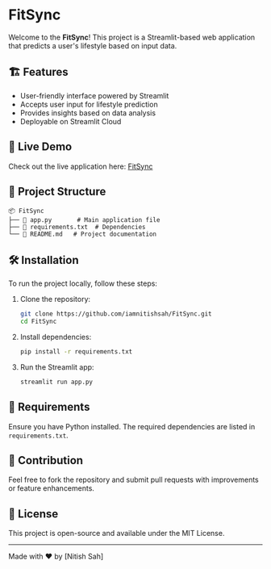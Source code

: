 # FitSync

Welcome to the **FitSync**! This project is a Streamlit-based web application that predicts a user's lifestyle based on input data.

## 🏗 Features
- User-friendly interface powered by Streamlit
- Accepts user input for lifestyle prediction
- Provides insights based on data analysis
- Deployable on Streamlit Cloud

## 🚀 Live Demo
Check out the live application here: [FitSync](https://nitishlifestylepredictorproject.streamlit.app/)

## 📂 Project Structure
```
📦 FitSync
├── 📜 app.py       # Main application file
├── 📜 requirements.txt  # Dependencies
└── 📜 README.md   # Project documentation
```

## 🛠 Installation
To run the project locally, follow these steps:

1. Clone the repository:
   ```sh
   git clone https://github.com/iamnitishsah/FitSync.git
   cd FitSync
   ```
2. Install dependencies:
   ```sh
   pip install -r requirements.txt
   ```
3. Run the Streamlit app:
   ```sh
   streamlit run app.py
   ```

## 📌 Requirements
Ensure you have Python installed. The required dependencies are listed in `requirements.txt`.

## 🤝 Contribution
Feel free to fork the repository and submit pull requests with improvements or feature enhancements.

## 📜 License
This project is open-source and available under the MIT License.

---
Made with ❤️ by [Nitish Sah]

